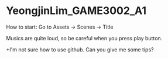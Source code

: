 # YeongjinLim_GAME3002_A1
How to start: Go to Assets -> Scenes -> Title

Musics are quite loud, so be careful when you press play button.

+I'm not sure how to use github. Can you give me some tips?

